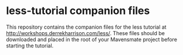 # less-tutorial companion files
This repository contains the companion files for the less tutorial at http://workshops.derrekharrison.com/less/. These files should be downloaded and placed in the root of your Mavensmate project before starting the tutorial.

